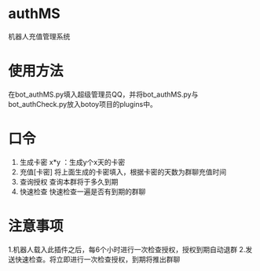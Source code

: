 # authMS
机器人充值管理系统

# 使用方法
在bot_authMS.py填入超级管理员QQ，并将bot_authMS.py与bot_authCheck.py放入botoy项目的plugins中。

# 口令
1. 生成卡密 x*y ：生成y个x天的卡密
2. 充值[卡密] 将上面生成的卡密填入，根据卡密的天数为群聊充值时间
3. 查询授权 查询本群将于多久到期
4. 快速检查 快速检查一遍是否有到期的群聊

# 注意事项
1.机器人载入此插件之后，每6个小时进行一次检查授权，授权到期自动退群
2.发送快速检查。将立即进行一次检查授权，到期将推出群聊


